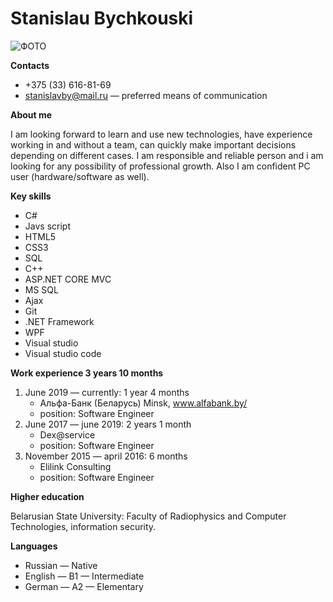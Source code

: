 # Stanislau Bychkouski
![ФОТО](https://avatars1.githubusercontent.com/u/14942393?s=400&u=27413999d155abda51fc36efaa8e2eea18db3b39&v=4)

**Contacts**
* +375 (33) 616-81-69 
* stanislavby@mail.ru — preferred means of communication

**About me**

I am looking forward to learn and use new technologies, have experience working in and without a team, can quickly make important decisions depending on different cases. I am responsible and reliable person and i am looking for any possibility of professional growth. Also I am confident PC user (hardware/software as well).

**Key skills**
* C#
* Javs script
* HTML5
* CSS3
* SQL
* C++
* ASP.NET CORE MVC
* MS SQL
* Ajax
* Git
* .NET Framework
* WPF
* Visual studio
* Visual studio code

**Work experience 3 years 10 months**
1. June 2019 — currently:   1 year 4 months 
    * Альфа-Банк (Беларусь) Minsk, www.alfabank.by/
    * position: Software Engineer  
2. June 2017 — june 2019:   2 years 1 month
    * Dex@service
    * position: Software Engineer  
3. November 2015 — april 2016:   6 months
    * Elilink Consulting
    * position: Software Engineer      

**Higher education**

Belarusian State University: 
Faculty of Radiophysics and Computer Technologies, information security.

**Languages**
* Russian — Native
* English — B1 — Intermediate
* German — A2 — Elementary



